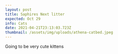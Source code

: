 ```yaml
---
layout: post
title: Saphires Next litter
expected: Oct 29
info: Cats
date: 2021-04-21T23:13:03.723Z
thumbnail: /assets/img/uploads/athena-catbed.jpeg
---
```

Going to be very cute kittens
